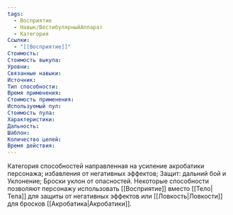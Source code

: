 ```yaml
---
tags:
  - Восприятие
  - Навык/ВестибулярныйАппарат
  - Категория
Ссылки:
  - "[[Восприятие]]"
Стоимость:
Стоимость выкупа:
Уровни:
Связанные навыки:
Источник:
Тип способности:
Время применения:
Стоимость применения:
Используемый пул:
Стоимость пула:
Характеристики:
Дальность:
Шаблон:
Количество целей:
Время действия:
---
```

Категория способностей направленная на усиление акробатики персонажа; избавления от негативных эффектов; Защит: дальний бой и Уклонение; Броски уклон от опасностей. Некоторые способности позволяют персонажу использовать [[Восприятие]] вместо [[Тело|Тела]] для защиты от негативных эффектов или [[Ловкость|Ловкости]] для бросков [[Акробатика|Акробатики]]. 